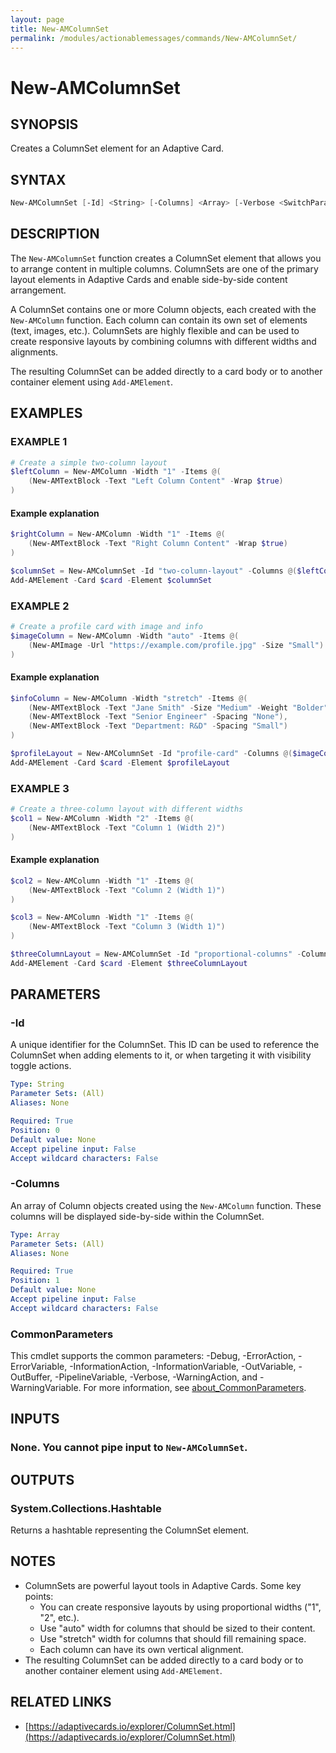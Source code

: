 ```yaml
---
layout: page
title: New-AMColumnSet
permalink: /modules/actionablemessages/commands/New-AMColumnSet/
---
```


# New-AMColumnSet

## SYNOPSIS
Creates a ColumnSet element for an Adaptive Card.

## SYNTAX

```powershell
New-AMColumnSet [-Id] <String> [-Columns] <Array> [-Verbose <SwitchParameter>] [-Debug <SwitchParameter>] [-ErrorAction <ActionPreference>] [-WarningAction <ActionPreference>] [-InformationAction <ActionPreference>] [-ProgressAction <ActionPreference>] [-ErrorVariable <String>] [-WarningVariable <String>] [-InformationVariable <String>] [-OutVariable <String>] [-OutBuffer <Int32>] [-PipelineVariable <String>] [<CommonParameters>]
```

## DESCRIPTION
The `New-AMColumnSet` function creates a ColumnSet element that allows you to arrange content in multiple columns.
ColumnSets are one of the primary layout elements in Adaptive Cards and enable side-by-side content arrangement.

A ColumnSet contains one or more Column objects, each created with the `New-AMColumn` function. Each column can
contain its own set of elements (text, images, etc.). ColumnSets are highly flexible and can be used to create
responsive layouts by combining columns with different widths and alignments.

The resulting ColumnSet can be added directly to a card body or to another container element using `Add-AMElement`.

## EXAMPLES

### EXAMPLE 1
```powershell
# Create a simple two-column layout
$leftColumn = New-AMColumn -Width "1" -Items @(
    (New-AMTextBlock -Text "Left Column Content" -Wrap $true)
)
```

#### Example explanation
```powershell
$rightColumn = New-AMColumn -Width "1" -Items @(
    (New-AMTextBlock -Text "Right Column Content" -Wrap $true)
)

$columnSet = New-AMColumnSet -Id "two-column-layout" -Columns @($leftColumn, $rightColumn)
Add-AMElement -Card $card -Element $columnSet
```

### EXAMPLE 2
```powershell
# Create a profile card with image and info
$imageColumn = New-AMColumn -Width "auto" -Items @(
    (New-AMImage -Url "https://example.com/profile.jpg" -Size "Small")
)
```

#### Example explanation
```powershell
$infoColumn = New-AMColumn -Width "stretch" -Items @(
    (New-AMTextBlock -Text "Jane Smith" -Size "Medium" -Weight "Bolder"),
    (New-AMTextBlock -Text "Senior Engineer" -Spacing "None"),
    (New-AMTextBlock -Text "Department: R&D" -Spacing "Small")
)

$profileLayout = New-AMColumnSet -Id "profile-card" -Columns @($imageColumn, $infoColumn)
Add-AMElement -Card $card -Element $profileLayout
```

### EXAMPLE 3
```powershell
# Create a three-column layout with different widths
$col1 = New-AMColumn -Width "2" -Items @(
    (New-AMTextBlock -Text "Column 1 (Width 2)")
)
```

#### Example explanation
```powershell
$col2 = New-AMColumn -Width "1" -Items @(
    (New-AMTextBlock -Text "Column 2 (Width 1)")
)

$col3 = New-AMColumn -Width "1" -Items @(
    (New-AMTextBlock -Text "Column 3 (Width 1)")
)

$threeColumnLayout = New-AMColumnSet -Id "proportional-columns" -Columns @($col1, $col2, $col3)
Add-AMElement -Card $card -Element $threeColumnLayout
```
## PARAMETERS

### -Id
A unique identifier for the ColumnSet. This ID can be used to reference the ColumnSet
when adding elements to it, or when targeting it with visibility toggle actions.

```yaml
Type: String
Parameter Sets: (All)
Aliases: None

Required: True
Position: 0
Default value: None
Accept pipeline input: False
Accept wildcard characters: False
```

### -Columns
An array of Column objects created using the `New-AMColumn` function. These columns
will be displayed side-by-side within the ColumnSet.

```yaml
Type: Array
Parameter Sets: (All)
Aliases: None

Required: True
Position: 1
Default value: None
Accept pipeline input: False
Accept wildcard characters: False
```

### CommonParameters
This cmdlet supports the common parameters: -Debug, -ErrorAction, -ErrorVariable, -InformationAction, -InformationVariable, -OutVariable, -OutBuffer, -PipelineVariable, -Verbose, -WarningAction, and -WarningVariable. For more information, see [about_CommonParameters](https://learn.microsoft.com/en-us/powershell/module/microsoft.powershell.core/about/about_commonparameters).

## INPUTS
### None. You cannot pipe input to `New-AMColumnSet`.

## OUTPUTS
### System.Collections.Hashtable
Returns a hashtable representing the ColumnSet element.

## NOTES
- ColumnSets are powerful layout tools in Adaptive Cards. Some key points:
  - You can create responsive layouts by using proportional widths ("1", "2", etc.).
  - Use "auto" width for columns that should be sized to their content.
  - Use "stretch" width for columns that should fill remaining space.
  - Each column can have its own vertical alignment.
- The resulting ColumnSet can be added directly to a card body or to another container element using `Add-AMElement`.

## RELATED LINKS
- [https://adaptivecards.io/explorer/ColumnSet.html](https://adaptivecards.io/explorer/ColumnSet.html)
